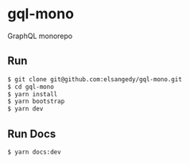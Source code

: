 # gql-mono

GraphQL monorepo

## Run

```bash
$ git clone git@github.com:elsangedy/gql-mono.git
$ cd gql-mono
$ yarn install
$ yarn bootstrap
$ yarn dev
```

## Run Docs

```bash
$ yarn docs:dev
```
